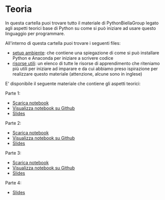 # Teoria

In questa cartella puoi trovare tutto il materiale di PythonBiellaGroup legato agli aspetti teorici base di Python su come si può iniziare ad usare questo linguaggio per programmare.

All'interno di questa cartella puoi trovare i seguenti files:

- [setup ambiente](setup_ambiente.md): che contiene una spiegazione di come si può installare Python e Anaconda per iniziare a scrivere codice
- [risorse utili](risorse_utili.md): un elenco di tutte le risorse di apprendimento che riteniamo più utili per iniziare ad imparare e da cui abbiamo preso ispirazione per realizzare questo materiale (attenzione, alcune sono in inglese)

E' disponibile il seguente materiale che contiene gli aspetti teorici:


Parte 1:

- [Scarica notebook](https://pythonbiellagroup.github.io/PythonBase/teoria/parte1.ipynb)
- [Visualizza notebook su Github](parte1.ipynb)
- [Slides](https://pythonbiellagroup.github.io/PythonBase/teoria/parte1.slides.html)

Parte 2:

- [Scarica notebook](https://pythonbiellagroup.github.io/PythonBase/teoria/parte2.ipynb)
- [Visualizza notebook su Github](parte2.ipynb)
- [Slides](https://pythonbiellagroup.github.io/PythonBase/teoria/parte2.slides.html)

Parte 3:

- [Scarica notebook](https://pythonbiellagroup.github.io/PythonBase/teoria/parte3.ipynb)
- [Visualizza notebook su Github](parte3.ipynb)
- [Slides](https://pythonbiellagroup.github.io/PythonBase/teoria/parte3.slides.html)

Parte 4: 

- [Slides](https://github.com/PythonBiellaGroup/PythonBase/blob/main/teoria/parte4.slides.html)
